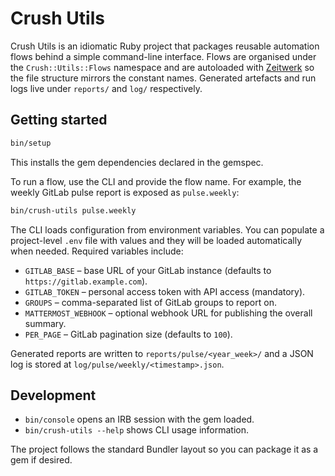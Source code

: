 # Crush Utils

Crush Utils is an idiomatic Ruby project that packages reusable automation flows
behind a simple command-line interface. Flows are organised under the
`Crush::Utils::Flows` namespace and are autoloaded with
[Zeitwerk](https://github.com/fxn/zeitwerk) so the file structure mirrors the
constant names. Generated artefacts and run logs live under `reports/` and
`log/` respectively.

## Getting started

```bash
bin/setup
```

This installs the gem dependencies declared in the gemspec.

To run a flow, use the CLI and provide the flow name. For example, the weekly
GitLab pulse report is exposed as `pulse.weekly`:

```bash
bin/crush-utils pulse.weekly
```

The CLI loads configuration from environment variables. You can populate a
project-level `.env` file with values and they will be loaded automatically when
needed. Required variables include:

- `GITLAB_BASE` – base URL of your GitLab instance (defaults to `https://gitlab.example.com`).
- `GITLAB_TOKEN` – personal access token with API access (mandatory).
- `GROUPS` – comma-separated list of GitLab groups to report on.
- `MATTERMOST_WEBHOOK` – optional webhook URL for publishing the overall summary.
- `PER_PAGE` – GitLab pagination size (defaults to `100`).

Generated reports are written to `reports/pulse/<year_week>/` and a JSON log is
stored at `log/pulse/weekly/<timestamp>.json`.

## Development

- `bin/console` opens an IRB session with the gem loaded.
- `bin/crush-utils --help` shows CLI usage information.

The project follows the standard Bundler layout so you can package it as a gem
if desired.
